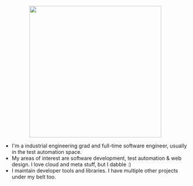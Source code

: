 <p align="center"><img src="https://github-readme-stats.vercel.app/api?username=zm-cttae&show=reviews&theme=monokai" width="360px" /></p>

- I'm a industrial engineering grad and full-time software engineer, usually in the test automation space.
- My areas of interest are software development, test automation & web design. I love cloud and meta stuff, but I dabble :)
- I maintain developer tools and libraries. I have multiple other projects under my belt too.

